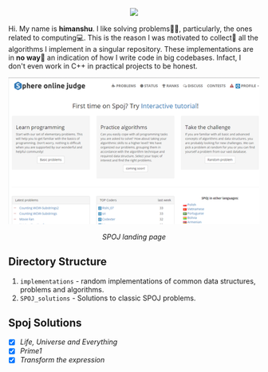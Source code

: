 <p align="center">
  <img src="https://github.com/himanshuc3/problemo/blob/master/assets/logo.png" width="500rem">
</p>


Hi. My name is **himanshu**. I like solving problems✍🏻, particularly, the ones related to computing💻. This is the reason I was motivated to collect🧶 all the algorithms I implement in a singular repository. These implementations are in **no way**🚫 an indication of how I write code in big codebases. Infact, I don't even work in C++ in practical projects to be honest. 



<p align="center">
  <img src="https://github.com/himanshuc3/SPOJ-problems/blob/master/assets/spog_landing_page.png">
</p>
<p align="center"><i>SPOJ landing page</i></p>

## Directory Structure
  1. ```implementations``` - random implementations of common data structures, problems and algorithms.
  2. ```SPOJ_solutions``` - Solutions to classic SPOJ problems.
  
## Spoj Solutions
 
 - [x] *Life, Universe and Everything*
 - [x] *Prime1*
 - [x] *Transform the expression*
